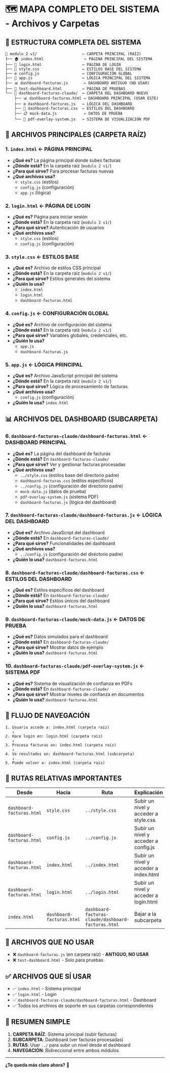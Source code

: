 # 🗺️ MAPA COMPLETO DEL SISTEMA - Archivos y Carpetas

## 📁 ESTRUCTURA COMPLETA DEL SISTEMA

```
📂 modulo 2 v1/                    ← CARPETA PRINCIPAL (RAÍZ)
├── 🏠 index.html                  ← PÁGINA PRINCIPAL DEL SISTEMA
├── 🔐 login.html                  ← PÁGINA DE LOGIN
├── 🎨 style.css                   ← ESTILOS BASE DEL SISTEMA
├── ⚙️ config.js                   ← CONFIGURACIÓN GLOBAL
├── 🚀 app.js                      ← LÓGICA PRINCIPAL DEL SISTEMA
├── 📊 dashboard-facturas.js       ← DASHBOARD ANTIGUO (NO USAR)
├── 🧪 test-dashboard.html         ← PÁGINA DE PRUEBAS
└── 📂 dashboard-facturas-claude/  ← CARPETA DEL DASHBOARD NUEVO
    ├── 📊 dashboard-facturas.html ← DASHBOARD PRINCIPAL (USAR ESTE)
    ├── ⚙️ dashboard-facturas.js   ← LÓGICA DEL DASHBOARD
    ├── 🎨 dashboard-facturas.css  ← ESTILOS DEL DASHBOARD
    ├── 📋 mock-data.js            ← DATOS DE PRUEBA
    └── 📄 pdf-overlay-system.js   ← SISTEMA DE VISUALIZACIÓN PDF
```

## 🎯 **ARCHIVOS PRINCIPALES (CARPETA RAÍZ)**

### 1. **`index.html`** ← **PÁGINA PRINCIPAL**
- **¿Qué es?** La página principal donde subes facturas
- **¿Dónde está?** En la carpeta raíz (`modulo 2 v1/`)
- **¿Para qué sirve?** Para procesar facturas nuevas
- **¿Qué archivos usa?** 
  - `style.css` (estilos)
  - `config.js` (configuración)
  - `app.js` (lógica)

### 2. **`login.html`** ← **PÁGINA DE LOGIN**
- **¿Qué es?** Página para iniciar sesión
- **¿Dónde está?** En la carpeta raíz (`modulo 2 v1/`)
- **¿Para qué sirve?** Autenticación de usuarios
- **¿Qué archivos usa?** 
  - `style.css` (estilos)
  - `config.js` (configuración)

### 3. **`style.css`** ← **ESTILOS BASE**
- **¿Qué es?** Archivo de estilos CSS principal
- **¿Dónde está?** En la carpeta raíz (`modulo 2 v1/`)
- **¿Para qué sirve?** Estilos generales del sistema
- **¿Quién lo usa?** 
  - `index.html`
  - `login.html`
  - `dashboard-facturas.html`

### 4. **`config.js`** ← **CONFIGURACIÓN GLOBAL**
- **¿Qué es?** Archivo de configuración del sistema
- **¿Dónde está?** En la carpeta raíz (`modulo 2 v1/`)
- **¿Para qué sirve?** Variables globales, credenciales, etc.
- **¿Quién lo usa?** 
  - `app.js`
  - `dashboard-facturas.js`

### 5. **`app.js`** ← **LÓGICA PRINCIPAL**
- **¿Qué es?** Archivo JavaScript principal del sistema
- **¿Dónde está?** En la carpeta raíz (`modulo 2 v1/`)
- **¿Para qué sirve?** Lógica de procesamiento de facturas
- **¿Qué archivos usa?** 
  - `config.js` (configuración)
- **¿Quién lo usa?** `index.html`

## 📊 **ARCHIVOS DEL DASHBOARD (SUBCARPETA)**

### 6. **`dashboard-facturas-claude/dashboard-facturas.html`** ← **DASHBOARD PRINCIPAL**
- **¿Qué es?** La página del dashboard de facturas
- **¿Dónde está?** En `dashboard-facturas-claude/`
- **¿Para qué sirve?** Ver y gestionar facturas procesadas
- **¿Qué archivos usa?** 
  - `../style.css` (estilos base del directorio padre)
  - `dashboard-facturas.css` (estilos específicos)
  - `../config.js` (configuración del directorio padre)
  - `mock-data.js` (datos de prueba)
  - `pdf-overlay-system.js` (sistema PDF)
  - `dashboard-facturas.js` (lógica del dashboard)

### 7. **`dashboard-facturas-claude/dashboard-facturas.js`** ← **LÓGICA DEL DASHBOARD**
- **¿Qué es?** Archivo JavaScript del dashboard
- **¿Dónde está?** En `dashboard-facturas-claude/`
- **¿Para qué sirve?** Funcionalidades del dashboard
- **¿Qué archivos usa?** 
  - `../config.js` (configuración del directorio padre)
- **¿Quién lo usa?** `dashboard-facturas.html`

### 8. **`dashboard-facturas-claude/dashboard-facturas.css`** ← **ESTILOS DEL DASHBOARD**
- **¿Qué es?** Estilos específicos del dashboard
- **¿Dónde está?** En `dashboard-facturas-claude/`
- **¿Para qué sirve?** Estilos únicos del dashboard
- **¿Quién lo usa?** `dashboard-facturas.html`

### 9. **`dashboard-facturas-claude/mock-data.js`** ← **DATOS DE PRUEBA**
- **¿Qué es?** Datos simulados para el dashboard
- **¿Dónde está?** En `dashboard-facturas-claude/`
- **¿Para qué sirve?** Mostrar datos de ejemplo
- **¿Quién lo usa?** `dashboard-facturas.html`

### 10. **`dashboard-facturas-claude/pdf-overlay-system.js`** ← **SISTEMA PDF**
- **¿Qué es?** Sistema de visualización de confianza en PDFs
- **¿Dónde está?** En `dashboard-facturas-claude/`
- **¿Para qué sirve?** Mostrar niveles de confianza en documentos
- **¿Quién lo usa?** `dashboard-facturas.html`

## 🔄 **FLUJO DE NAVEGACIÓN**

```
1. Usuario accede a: index.html (carpeta raíz)
   ↓
2. Hace login en: login.html (carpeta raíz)
   ↓
3. Procesa facturas en: index.html (carpeta raíz)
   ↓
4. Ve resultados en: dashboard-facturas.html (subcarpeta)
   ↓
5. Puede volver a: index.html (carpeta raíz)
```

## 📍 **RUTAS RELATIVAS IMPORTANTES**

| **Desde** | **Hacia** | **Ruta** | **Explicación** |
|-----------|-----------|----------|-----------------|
| `dashboard-facturas.html` | `style.css` | `../style.css` | Subir un nivel y acceder a style.css |
| `dashboard-facturas.html` | `config.js` | `../config.js` | Subir un nivel y acceder a config.js |
| `dashboard-facturas.html` | `index.html` | `../index.html` | Subir un nivel y acceder a index.html |
| `dashboard-facturas.html` | `login.html` | `../login.html` | Subir un nivel y acceder a login.html |
| `index.html` | `dashboard-facturas.html` | `dashboard-facturas-claude/dashboard-facturas.html` | Bajar a la subcarpeta |

## 🚨 **ARCHIVOS QUE NO USAR**

- ❌ `dashboard-facturas.js` (en carpeta raíz) - **ANTIGUO, NO USAR**
- ❌ `test-dashboard.html` - Solo para pruebas

## ✅ **ARCHIVOS QUE SÍ USAR**

- ✅ `index.html` - Sistema principal
- ✅ `login.html` - Login
- ✅ `dashboard-facturas-claude/dashboard-facturas.html` - Dashboard
- ✅ Todos los archivos de soporte en sus carpetas correspondientes

## 🎯 **RESUMEN SIMPLE**

1. **CARPETA RAÍZ**: Sistema principal (subir facturas)
2. **SUBCARPETA**: Dashboard (ver facturas procesadas)
3. **RUTAS**: Usar `../` para subir un nivel desde el dashboard
4. **NAVEGACIÓN**: Bidireccional entre ambos módulos

---

**¿Te queda más claro ahora?** 🎯
